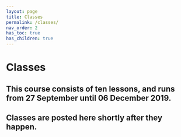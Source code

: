 ```yaml
---
layout: page
title: Classes
permalink: /classes/
nav_order: 2
has_toc: true
has_children: true
---
```


# Classes

## This course consists of ten lessons, and runs from 27 September until 06 December 2019.

## Classes are posted here shortly after they happen.
